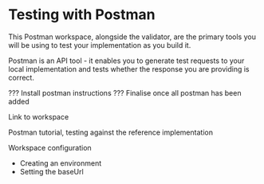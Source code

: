 # Testing with Postman

This Postman workspace, alongside the validator, are the primary tools you will be using to test your implementation as you build it.&#x20;

Postman is an API tool - it enables you to generate test requests to your local implementation and tests whether the response you are providing is correct.&#x20;

??? Install postman instructions ??? Finalise once all postman has been added

Link to workspace

Postman tutorial, testing against the reference implementation

Workspace configuration

* Creating an environment
* Setting the baseUrl
